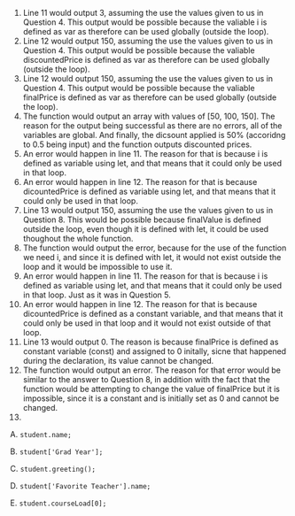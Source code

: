 1. Line 11 would output 3, assuming the use the values given to us in Question 4. This output would be possible because the valiable i is defined as var as therefore can be used globally (outside the loop).
2. Line 12 would output 150, assuming the use the values given to us in Question 4. This output would be possible because the valiable discountedPrice is defined as var as therefore can be used globally (outside the loop).
3. Line 12 would output 150, assuming the use the values given to us in Question 4. This output would be possible because the valiable finalPrice is defined as var as therefore can be used globally (outside the loop).
4. The function would output an array with values of [50, 100, 150]. The reason for the output being successful as there are no errors, all of the variables are global. And finally, the dicsount applied is 50% (accoridng to 0.5 being input) and the function outputs discounted prices.
5. An error would happen in line 11. The reason for that is because i is defined as variable using let, and that means that it could only be used in that loop. 
6. An error would happen in line 12. The reason for that is because dicountedPrice is defined as variable using let, and that means that it could only be used in that loop. 
7. Line 13 would output 150, assuming the use the values given to us in Question 8. This would be possible because finalValue is defined outside the loop, even though it is defined with let, it could be used thoughout the whole function.
8. The function would output the error, because for the use of the function we need i, and since it is defined with let, it would not exist outside the loop and it would be impossible to use it.
9. An error would happen in line 11. The reason for that is because i is defined as variable using let, and that means that it could only be used in that loop. Just as it was in Question 5. 
10. An error would happen in line 12. The reason for that is because dicountedPrice is defined as a constant variable, and that means that it could only be used in that loop and it would not exist outside of that loop. 
11. Line 13 would output 0. The reason is because finalPrice is defined as constant variable (const) and assigned to 0 initally, sicne that happened during the declaration, its value cannot be changed.
12. The function would output an error. The reason for that error would be similar to the answer to Question 8, in addition with the fact that the function would be attempting to change the value of finalPrice but it is impossible, since it is a constant and is initially set as 0 and cannot be changed.
13. 
A. `student.name;`

B. `student['Grad Year'];`

C. `student.greeting();`

D. `student['Favorite Teacher'].name;`

E. `student.courseLoad[0];`
